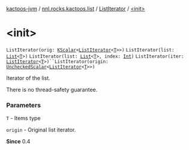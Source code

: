 [kactoos-jvm](../../index.md) / [nnl.rocks.kactoos.list](../index.md) / [ListIterator](index.md) / [&lt;init&gt;](./-init-.md)

# &lt;init&gt;

`ListIterator(orig: `[`KScalar`](../../nnl.rocks.kactoos/-k-scalar.md)`<`[`ListIterator`](https://kotlinlang.org/api/latest/jvm/stdlib/kotlin.collections/-list-iterator/index.html)`<`[`T`](index.md#T)`>>)`
`ListIterator(list: `[`List`](https://kotlinlang.org/api/latest/jvm/stdlib/kotlin.collections/-list/index.html)`<`[`T`](index.md#T)`>)`
`ListIterator(list: `[`List`](https://kotlinlang.org/api/latest/jvm/stdlib/kotlin.collections/-list/index.html)`<`[`T`](index.md#T)`>, index: `[`Int`](https://kotlinlang.org/api/latest/jvm/stdlib/kotlin/-int/index.html)`)`
`ListIterator(iter: `[`ListIterator`](https://kotlinlang.org/api/latest/jvm/stdlib/kotlin.collections/-list-iterator/index.html)`<`[`T`](index.md#T)`>)``ListIterator(origin: `[`UncheckedScalar`](../../nnl.rocks.kactoos.scalar/-unchecked-scalar/index.md)`<`[`ListIterator`](https://kotlinlang.org/api/latest/jvm/stdlib/kotlin.collections/-list-iterator/index.html)`<`[`T`](index.md#T)`>>)`

Iterator of the list.

There is no thread-safety guarantee.

### Parameters

`T` - Items type

`origin` - Original list iterator.

**Since**
0.4

